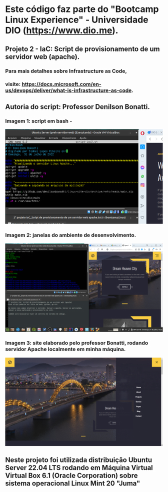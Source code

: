 # Este código faz parte do "Bootcamp Linux Experience" - Universidade DIO (https://www.dio.me).

## Projeto 2 - IaC: Script de provisionamento de um servidor web (apache).
### Para mais detalhes sobre Infrastructure as Code, 
### visite: https://docs.microsoft.com/en-us/devops/deliver/what-is-infrastructure-as-code.

## Autoria do script: Professor Denilson Bonatti.

### Imagem 1: script em bash - 

![Img1_script](https://github.com/geosidnei/iac2-linux-web-server/blob/main/Img1_script.png)

### Imagem 2: janelas do ambiente de desenvolvimento.
![Img2_janelas](https://github.com/geosidnei/iac2-linux-web-server/blob/main/Img2_janelas.png)

### Imagem 3: site elaborado pelo professor Bonatti, rodando servidor Apache localmente em minha máquina.

![Img3_site](https://github.com/geosidnei/iac2-linux-web-server/blob/main/Img3_site.png)

## Neste projeto foi utilizada distribuição Ubuntu Server 22.04 LTS rodando em Máquina Virtual Virtual Box 6.1 (Oracle Corporation) sobre sistema operacional Linux Mint 20 "Juma" 
